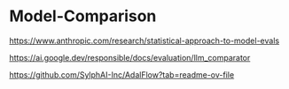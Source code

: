 # Model-Comparison

https://www.anthropic.com/research/statistical-approach-to-model-evals

https://ai.google.dev/responsible/docs/evaluation/llm_comparator

https://github.com/SylphAI-Inc/AdalFlow?tab=readme-ov-file
